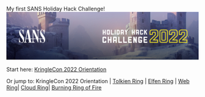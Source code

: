 My first SANS Holiday Hack Challenge! 
![holidayhack2022](images/holidayhack2022.jpg)

Start here: [KringleCon 2022 Orientation](KringleCon%202022%20Orientation.md)

Or jump to: 
KringleCon 2022 Orientation | [Tolkien Ring](Tolkien%20Ring.md) | [Elfen Ring](Elfen%20Ring.md) | [Web Ring](Web%20Ring.md)| [Cloud Ring](Cloud%20Ring.md)| [Burning Ring of Fire](#Burning%20Ring%20of%20Fire.md)
